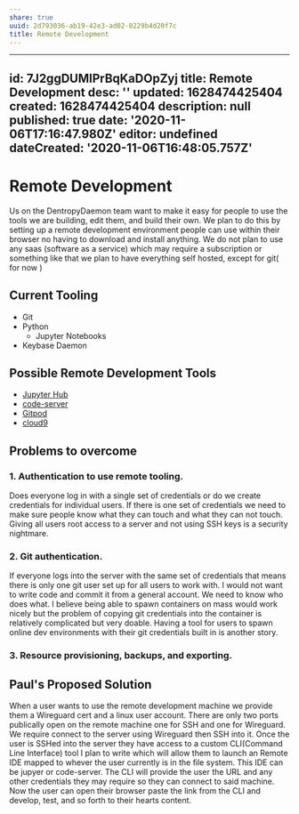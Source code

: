 ```yaml
---
share: true
uuid: 2d793036-ab19-42e3-ad02-0229b4d20f7c
title: Remote Development
---
```

---
id: 7J2ggDUMIPrBqKaDOpZyj
title: Remote Development
desc: ''
updated: 1628474425404
created: 1628474425404
description: null
published: true
date: '2020-11-06T17:16:47.980Z'
editor: undefined
dateCreated: '2020-11-06T16:48:05.757Z'
---

# Remote Development

Us on the DentropyDaemon team want to make it easy for people to use the tools we are building, edit them, and build their own. We plan to do this by setting up a remote development environment people can use within their browser no having to download and install anything. We do not plan to use any saas (software as a service) which may require a subscription or something like that we plan to have everything self hosted, except for git( for now )

## Current Tooling

* Git
* Python
  * Jupyter Notebooks
* Keybase Daemon

## Possible Remote Development Tools

* [Jupyter Hub](https://github.com/jupyterhub/jupyterhub)
* [code-server](https://github.com/cdr/code-server)
* [Gitpod](https://www.gitpod.io/)
* [cloud9](https://github.com/ContinuumIO/cloud9)

## Problems to overcome

### 1. Authentication to use remote tooling.

Does everyone log in with a single set of credentials or do we create credentials for individual users. If there is one set of credentials we need to make sure people know what they can touch and what they can not touch. Giving all users root access to a server and not using SSH keys is a security nightmare.

### 2. Git authentication. 

If everyone logs into the server with the same set of credentials that means there is only one git user set up for all users to work with. I would not want to write code and commit it from a general account. We need to know who does what. I believe being able to spawn containers on mass would work nicely but the problem of copying git credentials into the container is relatively complicated but very doable. Having a tool for users to spawn online dev environments with their git credentials built in is another story.

### 3. Resource provisioning, backups, and exporting.

## Paul's Proposed Solution

When a user wants to use the remote development machine we provide them a Wireguard cert and a linux user account. There are only two ports publically open on the remote machine one for SSH and one for Wireguard. We require connect to the server using Wireguard then SSH into it. Once the user is SSHed into the server they have access to a custom CLI(Command Line Interface) tool I plan to write which will allow them to launch an Remote IDE mapped to whever the user currently is in the file system. This IDE can be jupyer or code-server. The CLI will provide the user the URL and any other credentials they may require so they can connect to said machine. Now the user can open their browser paste the link from the CLI and develop, test, and so forth to their hearts content.